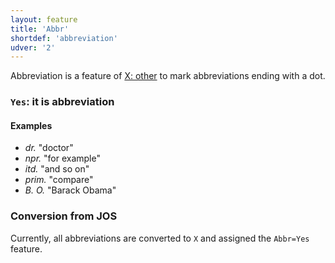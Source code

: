 ```yaml
---
layout: feature
title: 'Abbr'
shortdef: 'abbreviation'
udver: '2'
---
```


Abbreviation is a feature of [X: other](X) to mark abbreviations ending with a dot.

### <a name="Yes">`Yes`</a>: it is abbreviation

#### Examples

* _dr._ "doctor"
* _npr._ "for example"
* _itd._ "and so on"
* _prim._ "compare"
* _B. O._ "Barack Obama"

### Conversion from JOS

Currently, all abbreviations are converted to `X` and assigned the `Abbr=Yes` feature.

<!-- Interlanguage links updated Ne 5. května 2024, 18:19:45 CEST -->
